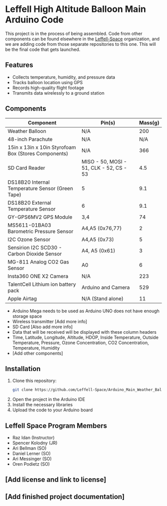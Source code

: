 # Leffell High Altitude Balloon Main Arduino Code

This project is in the process of being assembled. Code from other components can be found elsewhere in the [Leffell-Space](https://github.com/orgs/Leffell-Space/repositories) organization, and we are adding code from those separate repositories to this one. This will be the final code that gets launched.

## Features

- Collects temperature, humidity, and pressure data
- Tracks balloon location using GPS
- Records high-quality flight footage
- Transmits data wirelessly to a ground station

## Components


| Component | Pin(s) | Mass(g) |         
| - | - | - |
|Weather Balloon| N/A|200|
|48-inch Parachute| N/A|N/A|
|15in x 13in x 10in Styrofoam Box (Stores Components)| N/A|366|
|SD Card Reader|MISO - 50, MOSI - 51, CLK - 52, CS - 53|4.5|
|DS18B20 Internal Temperature Sensor (Green Tape)| 5 | 9.1 |
|DS18B20 External Temperature Sensor | 6 | 9.1 |
|GY-GPS6MV2 GPS Module| 3,4 |74|
|MS5611-01BA03 Barometric Pressure Sensor| A4,A5 (0x76,77)|2|
|I2C Ozone Sensor| A4,A5 (0x73) |5|
|Sensirion I2C SCD30 - Carbon Dioxide Sensor|A4, A5 (0x61)|3|
|MG-811 Analog CO2 Gas Sensor| A0 |6|
|Insta360 ONE X2 Camera|N/A|223|
|TalentCell Lithium ion battery pack|Arduino and Camera|529|
|Apple Airtag | N/A (Stand alone)|11|

- Arduino Mega needs to be used as Arduino UNO does not have enough storage space
- Wireless transmitter [Add more info]
- SD Card [Also add more info]
- Data that will be received will be displayed with these column headers
- Time, Latitude, Longitude, Altitude, HDOP, Inside Temperature, Outside Temperature, Pressure, Ozone Concentration, CO2 Concentration, Temperature, Humidity
- [Add other components]

## Installation

1. Clone this repository:
   ```bash
   git clone https://github.com/Leffell-Space/Arduino_Main_Weather_Balloon.git
   ```
2. Open the project in the Arduino IDE
3. Install the necessary libraries
4. Upload the code to your Arduino board

## Leffell Space Program Members
- Raz Idan (Instructor)
- Spencer Kolodny (JR)
- Ari Bellman (SO)
- Daniel Lerner (SO)
- Ari Messinger (SO)
- Oren Podietz (SO)
  
## [Add license and link to license]

## [Add finished project documentation]
